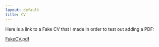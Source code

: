 ```yaml
---
layout: default
title: CV
---
```


Here is a link to a Fake CV that I made in order to test out adding a PDF:

[FakeCV.pdf](https://github.com/chasewiedemann/chasewiedemann.github.io/files/7062432/FakeCV.pdf)

